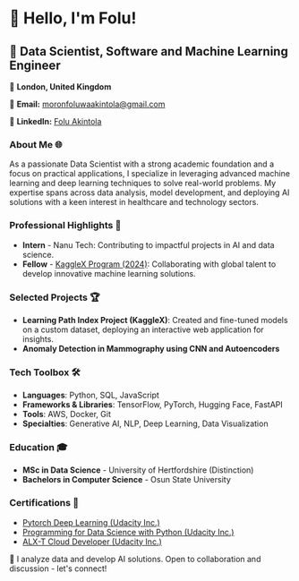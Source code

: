 # 👋 Hello, I'm Folu!

## 🚀 Data Scientist, Software and Machine Learning Engineer
📍 **London, United Kingdom**

📧 **Email:** [moronfoluwaakintola@gmail.com](mailto:moronfoluwaakintola@gmail.com)  

🔗 **LinkedIn:** [Folu Akintola](https://www.linkedin.com/in/moronfoluwaakintola/)  

### About Me 🌐  
As a passionate Data Scientist with a strong academic foundation and a focus on practical applications, I specialize in leveraging advanced machine learning and deep learning techniques to solve real-world problems. My expertise spans across data analysis, model development, and deploying AI solutions with a keen interest in healthcare and technology sectors.

### Professional Highlights 🌟  
- **Intern** - Nanu Tech: Contributing to impactful projects in AI and data science.  
- **Fellow** - [KaggleX Program (2024)](https://www.kaggle.com/KaggleX-2024-project-showcase): Collaborating with global talent to develop innovative machine learning solutions.  

### Selected Projects 🏆  
- **Learning Path Index Project (KaggleX)**: Created and fine-tuned models on a custom dataset, deploying an interactive web application for insights.
- **Anomaly Detection in Mammography using CNN and Autoencoders**

### Tech Toolbox 🛠️  
- **Languages**: Python, SQL, JavaScript  
- **Frameworks & Libraries**: TensorFlow, PyTorch, Hugging Face, FastAPI  
- **Tools**: AWS, Docker, Git  
- **Specialties**: Generative AI, NLP, Deep Learning, Data Visualization  

### Education 🎓  
- **MSc in Data Science** - University of Hertfordshire (Distinction)  
- **Bachelors in Computer Science** - Osun State University

### Certifications 📜  
- [Pytorch Deep Learning (Udacity Inc.)](https://confirm.udacity.com/LMGTAFSR) 		 	       	                		    
- [Programming for Data Science with Python (Udacity Inc.)](https://confirm.udacity.com/FCPX6QRV) 	 	       	       		        
- [ALX-T Cloud Developer (Udacity Inc.)](https://www.udacity.com/certificate/WLZJGNMK)

🔗 I analyze data and develop AI solutions. Open to collaboration and discussion - let's connect!
